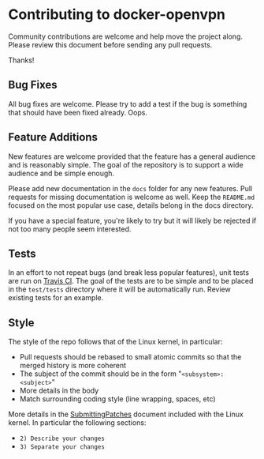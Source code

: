# Contributing to docker-openvpn

Community contributions are welcome and help move the project along.  Please review this document before sending any pull requests.

Thanks!

## Bug Fixes

All bug fixes are welcome.  Please try to add a test if the bug is something that should have been fixed already.  Oops.

## Feature Additions

New features are welcome provided that the feature has a general audience and is reasonably simple.  The goal of the repository is to support a wide audience and be simple enough.

Please add new documentation in the `docs` folder for any new features.  Pull requests for missing documentation is welcome as well.  Keep the `README.md` focused on the most popular use case, details belong in the docs directory.

If you have a special feature, you're likely to try but it will likely be rejected if not too many people seem interested.

## Tests

In an effort to not repeat bugs (and break less popular features), unit tests are run on [Travis CI](https://travis-ci.org/themardy/docker-openvpn).  The goal of the tests are to be simple and to be placed in the `test/tests` directory where it will be automatically run.  Review existing tests for an example.

## Style

The style of the repo follows that of the Linux kernel, in particular:

* Pull requests should be rebased to small atomic commits so that the merged history is more coherent
* The subject of the commit should be in the form "`<subsystem>: <subject>`"
* More details in the body
* Match surrounding coding style (line wrapping, spaces, etc)

More details in the [SubmittingPatches](https://www.kernel.org/doc/html/latest/process/submitting-patches.html) document included with the Linux kernel.  In particular the following sections:

* `2) Describe your changes`
* `3) Separate your changes`
